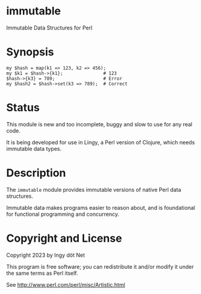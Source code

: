 immutable
=========

Immutable Data Structures for Perl


# Synopsis

```
my $hash = map(k1 => 123, k2 => 456);
my $k1 = $hash->{k1};               # 123
$hash->{k3} = 789;                  # Error
my $hash2 = $hash->set(k3 => 789);  # Correct
```


# Status

This module is new and too incomplete, buggy and slow to use for any real code.

It is being developed for use in Lingy, a Perl version of Clojure, which needs
immutable data types.


# Description

The `immutable` module provides immutable versions of native Perl data
structures.

Immutable data makes programs easier to reason about, and is foundational for
functional programming and concurrency.


# Copyright and License

Copyright 2023 by Ingy döt Net

This program is free software; you can redistribute it and/or modify it under
the same terms as Perl itself.

See http://www.perl.com/perl/misc/Artistic.html

